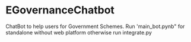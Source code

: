 # EGovernanceChatbot
ChatBot to help users for Government Schemes.
Run 'main_bot.pynb" for standalone without web platform
otherwise run integrate.py
